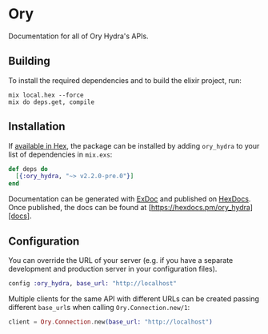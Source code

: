 # Ory

Documentation for all of Ory Hydra&#39;s APIs. 

## Building

To install the required dependencies and to build the elixir project, run:

```console
mix local.hex --force
mix do deps.get, compile
```

## Installation

If [available in Hex][], the package can be installed by adding `ory_hydra` to
your list of dependencies in `mix.exs`:

```elixir
def deps do
  [{:ory_hydra, "~> v2.2.0-pre.0"}]
end
```

Documentation can be generated with [ExDoc][] and published on [HexDocs][]. Once published, the docs can be found at
[https://hexdocs.pm/ory_hydra][docs].

## Configuration

You can override the URL of your server (e.g. if you have a separate development and production server in your
configuration files).

```elixir
config :ory_hydra, base_url: "http://localhost"
```

Multiple clients for the same API with different URLs can be created passing different `base_url`s when calling
`Ory.Connection.new/1`:

```elixir
client = Ory.Connection.new(base_url: "http://localhost")
```

[exdoc]: https://github.com/elixir-lang/ex_doc
[hexdocs]: https://hexdocs.pm
[available in hex]: https://hex.pm/docs/publish
[docs]: https://hexdocs.pm/ory_hydra
